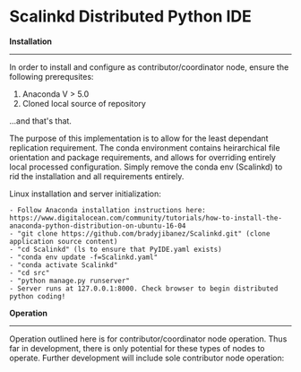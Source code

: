 Scalinkd Distributed Python IDE
===============================


**Installation**
************

In order to install and configure as contributor/coordinator node, ensure the following prerequsites:

1) Anaconda V > 5.0
2) Cloned local source of repository

...and that's that.

The purpose of this implementation is to allow for the least dependant replication requirement. The conda environment contains
heirarchical file orientation and package requirements, and allows for overriding entirely local processed configuration. Simply remove the conda env (Scalinkd) to rid the installation and all requirements entirely.

Linux installation and server initialization:

    - Follow Anaconda installation instructions here: https://www.digitalocean.com/community/tutorials/how-to-install-the-anaconda-python-distribution-on-ubuntu-16-04
    - "git clone https://github.com/bradyjibanez/Scalinkd.git" (clone application source content)
    - "cd Scalinkd" (ls to ensure that PyIDE.yaml exists)
    - "conda env update -f=Scalinkd.yaml"
    - "conda activate Scalinkd"
    - "cd src"
    - "python manage.py runserver"
    - Server runs at 127.0.0.1:8000. Check browser to begin distributed python coding!

**Operation**
*********

Operation outlined here is for contributor/coordinator node operation. Thus far in development, there is only potential for these types of nodes to operate. Further development will include sole contributor node operation:




